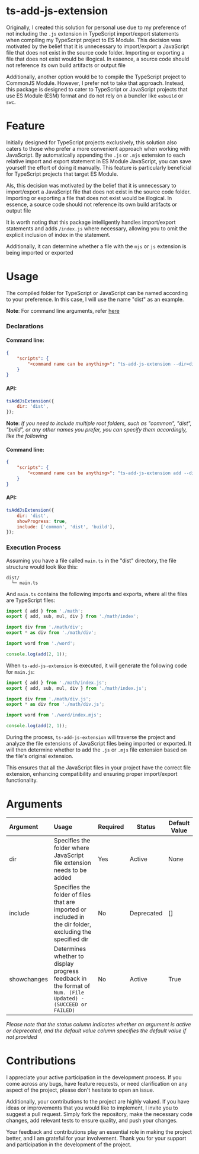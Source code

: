 # ts-add-js-extension

Originally, I created this solution for personal use due to my preference of not including the `.js` extension in TypeScript import/export statements when compiling my TypeScript project to ES Module.
This decision was motivated by the belief that it is unnecessary to import/export a JavaScript file that does not exist in the source code folder.
Importing or exporting a file that does not exist would be illogical.
In essence, a source code should not reference its own build artifacts or output file

Additionally, another option would be to compile the TypeScript project to CommonJS Module.
However, I prefer not to take that approach.
Instead, this package is designed to cater to TypeScript or JavaScript projects that use ES Module (ESM) format and do not rely on a bundler like `esbuild` or `swc`.

# Feature

Initially designed for TypeScript projects exclusively, this solution also caters to those who prefer a more convenient approach when working with JavaScript.
By automatically appending the `.js` or `.mjs` extension to each relative import and export statement in ES Module JavaScript, you can save yourself the effort of doing it manually.
This feature is particularly beneficial for TypeScript projects that target ES Module.

Als, this decision was motivated by the belief that it is unnecessary to import/export a JavaScript file that does not exist in the source code folder.
Importing or exporting a file that does not exist would be illogical.
In essence, a source code should not reference its own build artifacts or output file

It is worth noting that this package intelligently handles import/export statements and adds `/index.js` where necessary,
allowing you to omit the explicit inclusion of index in the statement.

Additionally, it can determine whether a file with the `mjs` or `js` extension is being imported or exported

# Usage

The compiled folder for TypeScript or JavaScript can be named according to your preference. In this case, I will use the name "dist" as an example.

**Note**: For command line arguments, refer [here](#arguments)

### Declarations

#### Command line:

```json
{
    "scripts": {
        "<command name can be anything>": "ts-add-js-extension --dir=dist"
    }
}
```

#### API:

```js
tsAddJsExtension({
    dir: 'dist',
});
```

**Note**: _If you need to include multiple root folders, such as "common", "dist", "build", or any other names you prefer, you can specify them accordingly, like the following_

#### Command line:

```json
{
    "scripts": {
        "<command name can be anything>": "ts-add-js-extension add --dir=dist --include=common dist build --showchanges=true"
    }
}
```

#### API:

```js
tsAddJsExtension({
    dir: 'dist',
    showProgress: true,
    include: ['common', 'dist', 'build'],
});
```

### Execution Process

Assuming you have a file called `main.ts` in the "dist" directory, the file structure would look like this:

```
dist/
  └─ main.ts
```

And `main.ts` contains the following imports and exports, where all the files are TypeScript files:

```ts
import { add } from './math';
export { add, sub, mul, div } from './math/index';

import div from './math/div';
export * as div from './math/div';

import word from './word';

console.log(add(2, 1));
```

When `ts-add-js-extension` is executed, it will generate the following code for `main.js`:

```ts
import { add } from './math/index.js';
export { add, sub, mul, div } from './math/index.js';

import div from './math/div.js';
export * as div from './math/div.js';

import word from './word/index.mjs';

console.log(add(2, 1));
```

During the process, `ts-add-js-extension` will traverse the project and analyze the file extensions of JavaScript files being imported or exported. It will then determine whether to add the `.js` or `.mjs` file extension based on the file's original extension.

This ensures that all the JavaScript files in your project have the correct file extension, enhancing compatibility and ensuring proper import/export functionality.

# Arguments

| Argument    | Usage                                                                                                        | Required | Status     | Default Value |
| :---------- | :----------------------------------------------------------------------------------------------------------- | :------- | ---------- | ------------- |
| dir         | Specifies the folder where JavaScript file extension needs to be added                                       | Yes      | Active     | None          |
| include     | Specifies the folder of files that are imported or included in the dir folder, excluding the specified dir   | No       | Deprecated | []            |
| showchanges | Determines whether to display progress feedback in the format of `Num. (File Updated) - (SUCCEED or FAILED)` | No       | Active     | True          |

_Please note that the status column indicates whether an argument is active or deprecated, and the default value column specifies the default value if not provided_

# Contributions

I appreciate your active participation in the development process. If you come across any bugs, have feature requests, or need clarification on any aspect of the project, please don't hesitate to open an issue.

Additionally, your contributions to the project are highly valued. If you have ideas or improvements that you would like to implement, I invite you to suggest a pull request. Simply fork the repository, make the necessary code changes, add relevant tests to ensure quality, and push your changes.

Your feedback and contributions play an essential role in making the project better, and I am grateful for your involvement. Thank you for your support and participation in the development of the project.
